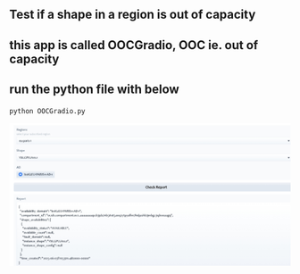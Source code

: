 ## Test if a shape in a region is out of capacity

## this app is called OOCGradio, OOC ie. out of capacity

## run the python file with below

```
python OOCGradio.py
```

 

![image](./report.png)